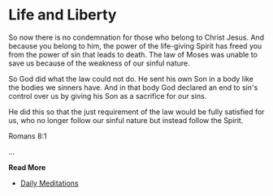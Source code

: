 # Life and Liberty

So now there is no condemnation for those who belong to Christ Jesus. And
because you belong to him, the power of the life-giving Spirit has freed
you from the power of sin that leads to death. The law of Moses was
unable to save us because of the weakness of our sinful nature.  

So God
did what the law could not do. He sent his own Son in a body  like the bodies
we sinners have. And in that body God declared an end to  sin's control over
us by giving his Son as a sacrifice for our sins. 

He  did this so that the
just requirement of the law would be fully  satisfied for us, who no longer
follow our sinful nature but instead  follow the Spirit.

Romans 8:1


...

**Read More**

* [Daily Meditations](https://spiritual-things.org)

